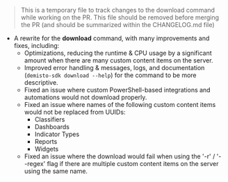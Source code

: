 > This is a temporary file to track changes to the download command while working on the PR.
> This file should be removed before merging the PR (and should be summarized within the CHANGELOG.md file)

* A rewrite for the **download** command, with many improvements and fixes, including:
  * Optimizations, reducing the runtime & CPU usage by a significant amount when there are many custom content items on the server.
  * Improved error handling & messages, logs, and documentation (`demisto-sdk download --help`) for the command to be more descriptive.
  * Fixed an issue where custom PowerShell-based integrations and automations would not download properly.
  * Fixed an issue where names of the following custom content items would not be replaced from UUIDs:
    * Classifiers 
    * Dashboards
    * Indicator Types
    * Reports
    * Widgets
  * Fixed an issue where the download would fail when using the '-r' / '--regex' flag if there are multiple custom content items on the server using the same name.
